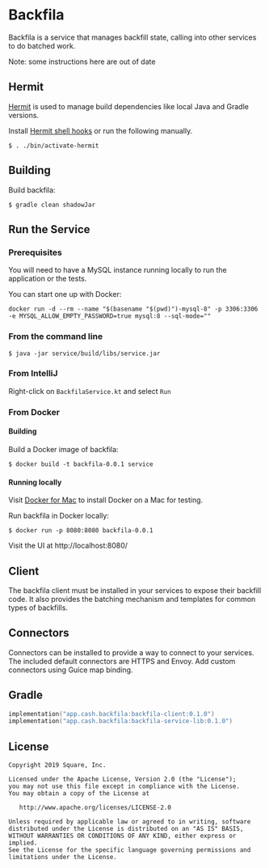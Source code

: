 # Backfila

Backfila is a service that manages backfill state, calling into other services to do batched work.

Note: some instructions here are out of date

## Hermit

[Hermit](https://cashapp.github.io/hermit/) is used to manage build dependencies like local Java and Gradle versions.

Install [Hermit shell hooks](https://cashapp.github.io/hermit/usage/shell/?h=shell) or run the following manually.

```
$ . ./bin/activate-hermit
```

## Building
Build backfila:

```
$ gradle clean shadowJar
```

## Run the Service

### Prerequisites
You will need to have a MySQL instance running locally to run the application or the tests.

You can start one up with Docker:
```
docker run -d --rm --name "$(basename "$(pwd)")-mysql-8" -p 3306:3306 -e MYSQL_ALLOW_EMPTY_PASSWORD=true mysql:8 --sql-mode=""
```

### From the command line

```
$ java -jar service/build/libs/service.jar
```

### From IntelliJ
  Right-click on `BackfilaService.kt` and select `Run`

### From Docker

#### Building

Build a Docker image of backfila:

```
$ docker build -t backfila-0.0.1 service
```

#### Running locally

Visit [Docker for Mac](https://docs.docker.com/docker-for-mac/install/) to install Docker on a Mac for testing.

Run backfila in Docker locally:
```
$ docker run -p 8080:8080 backfila-0.0.1
```

Visit the UI at http://localhost:8080/

## Client
The backfila client must be installed in your services to expose their backfill code.
It also provides the batching mechanism and templates for common types of backfills.

## Connectors
Connectors can be installed to provide a way to connect to your services.
The included default connectors are HTTPS and Envoy. Add custom connectors using Guice map binding.

Gradle
--------

```kotlin
implementation("app.cash.backfila:backfila-client:0.1.0")
implementation("app.cash.backfila:backfila-service-lib:0.1.0")
```

License
--------

    Copyright 2019 Square, Inc.

    Licensed under the Apache License, Version 2.0 (the "License");
    you may not use this file except in compliance with the License.
    You may obtain a copy of the License at

       http://www.apache.org/licenses/LICENSE-2.0

    Unless required by applicable law or agreed to in writing, software
    distributed under the License is distributed on an "AS IS" BASIS,
    WITHOUT WARRANTIES OR CONDITIONS OF ANY KIND, either express or implied.
    See the License for the specific language governing permissions and
    limitations under the License.
